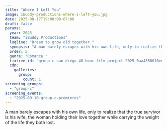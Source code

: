 ```yaml
---
title: "Where I Left You"
image: ibuddy-productions-where-i-left-you.jpg
date: 2025-08-17T19:00:00-07:00
draft: false
params:
  year: 2025
  team: "iBuddy Productions"
  logline: "Dream to grow old together."
  synopsis: "A man barely escapes with his own life, only to realize that the true survivor is his wife, the woman holding their love together while carrying the weight of the life they both lost."
  order: 5
  genre: "Romance "
  tixtree_id: "group-c-san-diego-48-hour-film-project-2025-0aa4550010ed"
  cdn:
    galleries:
      group:
        count: 1
screening_groups:
  - "group-c"
screening_events:
  - "2025-09-10-group-c-premieres"
---
```


A man barely escapes with his own life, only to realize that the true survivor is his wife, the woman holding their love together while carrying the weight of the life they both lost.
